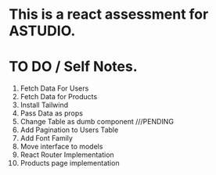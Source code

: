 # This is a react assessment for ASTUDIO.

# TO DO / Self Notes.

1. Fetch Data For Users
2. Fetch Data for Products
3. Install Tailwind
4. Pass Data as props
5. Change Table as dumb component ///PENDING
6. Add Pagination to Users Table
7. Add Font Family
8. Move interface to models
9. React Router Implementation
10. Products page implementation
